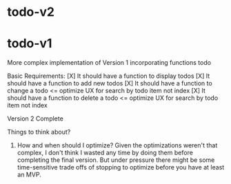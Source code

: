 # todo-v2

# todo-v1
More complex implementation of Version 1 incorporating functions todo

Basic Requirements:
[X] It should have a function to display todos
[X] It should have a function to add new todos
[X] It should have a function to change a todo   <= optimize UX for search by todo item not index
[X] It should have a function to delete a todo   <= optimize UX for search by todo item not index

Version 2 Complete

Things to think about?
1.  How and when should I optimize?  Given the optimizations weren't that complex, I don't think I wasted any time by doing them before completing the final version.  But under pressure there might be some time-sensitive trade offs of stopping to optimize before you have at least an MVP.
